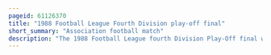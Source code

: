 ```yaml
---
pageid: 61126370
title: "1988 Football League Fourth Division play-off final"
short_summary: "Association football match"
description: "The 1988 Football League fourth Division Play-Off final was an Association Football Match between swansea City and Torquay united during two Legs on 25 and 28 may 1988 to determine which Club would play in the third Division the Following Season. Torquay united finished Fifth in the fourth Division while swansea City finished sixth. They were joined in the Play-Offs by fourth-placed Scunthorpe united and Rotherham united who finished 21st in the Division above. Swansea City defeated Rotherham united County in their semi-final Thereby consigning the Latter to Relegation to the fourth Division while Torquay united Beat Scunthorpe united in the other."
---
```

